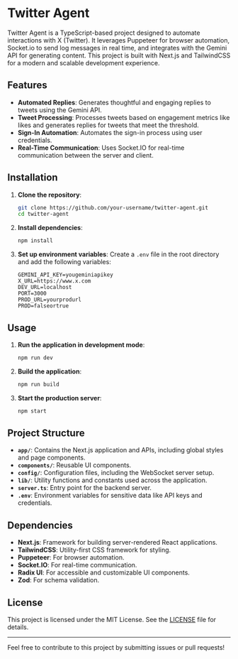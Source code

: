 # Twitter Agent

Twitter Agent is a TypeScript-based project designed to automate interactions with X (Twitter). It leverages Puppeteer for browser automation, Socket.io to send log messages in real time, and integrates with the Gemini API for generating content. This project is built with Next.js and TailwindCSS for a modern and scalable development experience.

## Features

- **Automated Replies**: Generates thoughtful and engaging replies to tweets using the Gemini API.
- **Tweet Processing**: Processes tweets based on engagement metrics like likes and generates replies for tweets that meet the threshold.
- **Sign-In Automation**: Automates the sign-in process using user credentials.
- **Real-Time Communication**: Uses Socket.IO for real-time communication between the server and client.

## Installation

1. **Clone the repository**:
    ```bash
    git clone https://github.com/your-username/twitter-agent.git
    cd twitter-agent
    ```

2. **Install dependencies**:
    ```bash
    npm install
    ```

3. **Set up environment variables**:
    Create a `.env` file in the root directory and add the following variables:
    ```plaintext
    GEMINI_API_KEY=yougeminiapikey
    X_URL=https://www.x.com
    DEV_URL=localhost
    PORT=3000
    PROD_URL=yourprodurl
    PROD=falseortrue
    ```

## Usage

1. **Run the application in development mode**:
    ```bash
    npm run dev
    ```

2. **Build the application**:
    ```bash
    npm run build
    ```

3. **Start the production server**:
    ```bash
    npm start
    ```

## Project Structure

- **`app/`**: Contains the Next.js application and APIs, including global styles and page components.
- **`components/`**: Reusable UI components.
- **`config/`**: Configuration files, including the WebSocket server setup.
- **`lib/`**: Utility functions and constants used across the application.
- **`server.ts`**: Entry point for the backend server.
- **`.env`**: Environment variables for sensitive data like API keys and credentials.

## Dependencies

- **Next.js**: Framework for building server-rendered React applications.
- **TailwindCSS**: Utility-first CSS framework for styling.
- **Puppeteer**: For browser automation.
- **Socket.IO**: For real-time communication.
- **Radix UI**: For accessible and customizable UI components.
- **Zod**: For schema validation.

## License

This project is licensed under the MIT License. See the [LICENSE](LICENSE) file for details.

---
Feel free to contribute to this project by submitting issues or pull requests!
